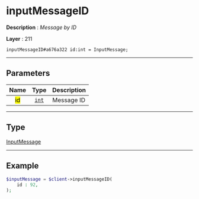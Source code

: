 # inputMessageID

**Description** : *Message by ID*

**Layer** : 211

```tl
inputMessageID#a676a322 id:int = InputMessage;
```

---

## Parameters

| Name | Type | Description |
| :---: | :---: | :--- |
| <mark>id</mark> | [`int`](type/int) | Message ID |

---

## Type

[InputMessage](type/InputMessage)

---

## Example

```php
$inputMessage = $client->inputMessageID(
	id : 92,
);
```